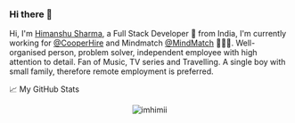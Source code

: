 ### Hi there 👋

Hi, I'm [Himanshu Sharma](https://imhimanshu.com), a Full Stack Developer 🚀 from India, I'm currently working for [@CooperHire](https://github.com/cooperhire) and Mindmatch [@MindMatch](https://github.com/mindmatch) 👨🏽‍💼. Well-organised person, problem solver, independent employee with high attention to detail. Fan of Music, TV series and Travelling. A single boy with small family, therefore remote employment is preferred.

<summary>📈 My GitHub Stats</summary>

<p align="center"> <img src="https://github-readme-stats.vercel.app/api?username=imhimi&show_icons=true&theme=gotham" alt="imhimii" />
  
<!--
**imhimi/imhimi** is a ✨ _special_ ✨ repository because its `README.md` (this file) appears on your GitHub profile.

Here are some ideas to get you started:

- 🔭 I’m currently working on ...
- 🌱 I’m currently learning ...
- 👯 I’m looking to collaborate on ...
- 🤔 I’m looking for help with ...
- 💬 Ask me about ...
- 📫 How to reach me: ...
- 😄 Pronouns: ...
- ⚡ Fun fact: ...
-->
